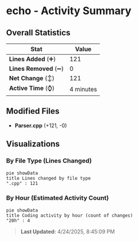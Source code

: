 # echo - Activity Summary 

## Overall Statistics

| Stat                   | Value                                                             |
| ---------------------- | ----------------------------------------------------------------- |
| **Lines Added** (➕)   | 121                                          |
| **Lines Removed** (➖) | 0                                        |
| **Net Change** (↕)    | 121                |
| **Active Time** (⌚)   | 4 minutes |


## Modified Files
- **Parser.cpp** (+121, -0)

## Visualizations

### By File Type (Lines Changed)

```mermaid
pie showData
title Lines changed by file type
".cpp" : 121
```

### By Hour (Estimated Activity Count)

```mermaid
pie showData
title Coding activity by hour (count of changes)
"20h" : 4
```


> **Last Updated:** 4/24/2025, 8:45:09 PM